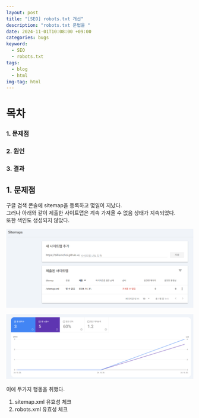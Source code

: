```yaml
---
layout: post
title: "[SEO] robots.txt 개선"
description: "robots.txt 문법을 "
date: 2024-11-01T10:08:00 +09:00
categories: bugs
keyword:
  - SEO
  - robots.txt
tags:
  - blog
  - html
img-tag: html
---
```

# 목차

### 1. 문제점

### 2. 원인

### 3. 결과

## 1. 문제점

구글 검색 콘솔에 sitemap을 등록하고 몇일이 지났다.\
그러나 아래와 같이 제출한 사이트맵은 계속 가져올 수 없음 상태가 지속되었다.\
또한 색인도 생성되지 않았다.

![](/assets/img/sitemap_stat.png)

![](/assets/img/total_count.png)

이에 두가지 행동을 취했다.

1. sitemap.xml 유효성 체크
2. robots.xml 유효성 체크
